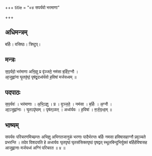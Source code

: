 +++
title = "०४ सपर्यवो भरमाणा"

+++
## अधिमन्त्रम्
बर्हिः। वसिष्ठः। त्रिष्टुप्।

## मन्त्रः
स॒प॒र्यवो॒ भर॑माणा अभि॒ज्ञु प्र वृ॑ञ्जते॒ नम॑सा ब॒र्हिर॒ग्नौ ।  
आ॒जुह्वा॑ना घृ॒तपृ॑ष्ठं॒ पृष॑द्व॒दध्व॑र्यवो ह॒विषा॑ मर्जयध्वम् ॥

## पदपाठः
स॒प॒र्यवः॑ । भर॑माणाः । अ॒भि॒ऽज्ञु । प्र । वृ॒ञ्ज॒ते॒ । नम॑सा । ब॒र्हिः । अ॒ग्नौ ।  
आ॒ऽजुह्वा॑नाः । घृ॒तऽपृ॑ष्ठम् । पृष॑त्ऽवत् । अध्व॑र्यवः । ह॒विषा॑ । म॒र्ज॒य॒ध्व॒म् ॥

## भाष्यम्
सपर्यवः परिचरणमिच्छन्तः अभिज्ञु अभिगतजानुकं भरणाः पादैर्भरन्तः बर्हिः नमसा हविषासहाग्नौ प्रवृञ्चते प्रभरन्ति । तदेव विशदयति हे अध्वर्यवः घृतपृष्ठं घृतसंसिक्तपृष्ठं पृषद्वत् स्थूलबिन्दुभिर्युक्तं बर्हिर्हविषासह आजुह्वानाः मर्जयध्वं अग्निं परिचरत ॥ ४ ॥